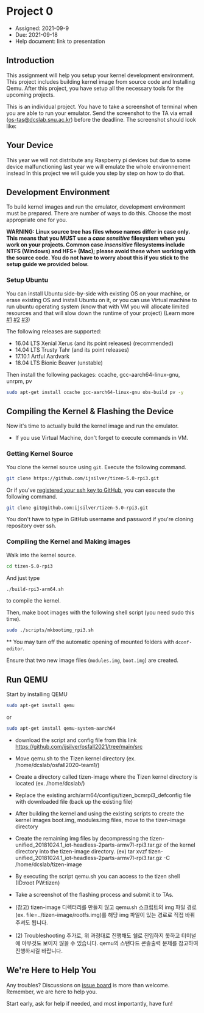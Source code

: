 # Project 0
* Assigned: 2021-09-9
* Due: 2021-09-18
* Help document: link to presentation 

## Introduction
This assignment will help you setup your kernel development environment. This project includes building kernel image from source code and Installing Qemu. After this project, you have setup all the necessary tools for the upcoming projects.

This is an individual project. You have to take a screenshot of terminal when you are able to run your emulator. Send the screenshot to the TA via email ([os-tas@dcslab.snu.ac.kr](mailto:os-tas%40dcslab.snu.ac.kr)) before the deadline.
The screenshot should look like:


## Your Device

This year we will not distribute any  Raspberry pi devices but due to some device malfunctioning last year we will emulate the whole environnement instead
In this project we will guide you step by step on how to do that.

## Development Environment

To build kernel images and run the emulator, development environment must be prepared. There are number of ways to do this. Choose the most appropriate one for you.

**WARNING: Linux source tree has files whose names differ in case only. This means that you MUST use a _case sensitive_ filesystem when you work on your projects. Common case _insensitive_ filesystems include NTFS (Windows) and HFS+ (Mac); please avoid these when working with the source code. You do not have to worry about this if you stick to the setup guide we provided below.**

### Setup Ubuntu

You can install Ubuntu side-by-side with existing OS on your machine, or erase existing OS and install Ubuntu on it, or you can use Virtual machine to run ubuntu operating system (know that with VM you will allocate limited resources and that will slow down the runtime of your project) (Learn more [#1](https://help.ubuntu.com/lts/installation-guide/amd64/index.html) [#2](https://help.ubuntu.com/community/WindowsDualBoot) [#3](https://help.ubuntu.com/community/WindowsDualBoot))

The following releases are supported:
* 16.04 LTS Xenial Xerus (and its point releases) (recommended)
* 14.04 LTS Trusty Tahr (and its point releases)
* 17.10.1 Artful Aardvark
* 18.04 LTS Bionic Beaver (unstable)

Then install the following packages: ccache, gcc-aarch64-linux-gnu, unrpm, pv
```bash
sudo apt-get install ccache gcc-aarch64-linux-gnu obs-build pv -y
```

## Compiling the Kernel & Flashing the Device

Now it's time to actually build the kernel image and run the emulator.

* If you use Virtual Machine, don't forget to execute commands in VM.

### Getting Kernel Source

You clone the kernel source using `git`. Execute the following command.
```bash
git clone https://github.com/ijsilver/tizen-5.0-rpi3.git
```

Or if you've [registered your ssh key to GitHub](https://help.github.com/articles/connecting-to-github-with-ssh/), you can execute the following command.
```bash
git clone git@github.com:ijsilver/tizen-5.0-rpi3.git
```

You don't have to type in GitHub username and password if you're cloning repository over ssh.

### Compiling the Kernel and Making images

Walk into the kernel source.
```bash
cd tizen-5.0-rpi3
```

And just type
```bash
./build-rpi3-arm64.sh
```
to compile the kernel.

Then, make boot images with the following shell script (you need sudo this time).
```bash
sudo ./scripts/mkbootimg_rpi3.sh
```
** You may turn off the automatic opening of mounted folders with `dconf-editor`.

Ensure that two new image files (`modules.img`, `boot.img`) are created.

## Run QEMU

Start by installing QEMU
```bash
sudo apt-get install qemu
```
or 
```bash
sudo apt-get install qemu-system-aarch64
```
* download the script and config file from this link
https://github.com/ijsilver/osfall2021/tree/main/src
* Move qemu.sh to the Tizen kernel directory (ex. /home/dcslab/osfall2020-team1/)
* Create a directory called tizen-image where the Tizen kernel directory is located (ex. /home/dcslab/)
* Replace the existing arch/arm64/configs/tizen_bcmrpi3_defconfig file with downloaded file (back up the existing file)
* After building the kernel and using the existing scripts to create the kernel images boot.img, modules.img files, move to the tizen-image directory
* Create the remaining img files by decompressing the tizen-unified_20181024.1_iot-headless-2parts-armv7l-rpi3.tar.gz of the kernel directory into the tizen-image directory.
(ex) tar xvzf tizen-unified_20181024.1_iot-headless-2parts-armv7l-rpi3.tar.gz -C /home/dcslab/tizen-image
* By executing the script qemu.sh you can access to the tizen shell (ID:root  PW:tizen)
* Take a screenshot of the flashing process and submit it to TAs.

* (참고) tizen-image 디렉터리를 만들지 않고 qemu.sh 스크립트의 img 파일 경로 (ex. file=../tizen-image/rootfs.img)를 해당 img 파일이 있는 경로로 직접 바꿔주셔도 됩니다.
* (2) Troubleshooting
추가로, 위 과정대로 진행해도 쉘로 진입하지 못하고 터미널에 아무것도 보이지 않을 수 있습니다. qemu의 스탠다드 콘솔출력 문제를 참고하여 진행하시길 바랍니다.

## We're Here to Help You

Any troubles? Discussions on [issue board](https://github.com/ijsilver/osfall2021/issues) is more than welcome. Remember, we are here to help you.

Start early, ask for help if needed, and most importantly, have fun!
